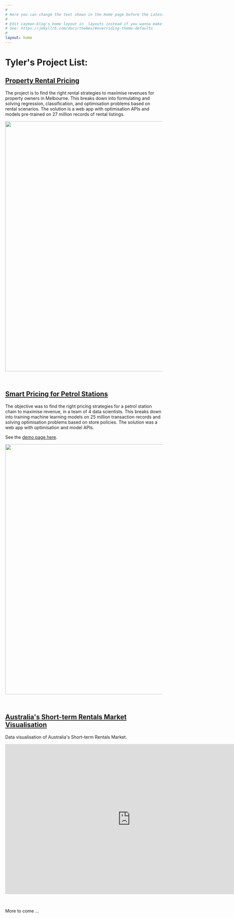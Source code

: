 ```yaml
---
#
# Here you can change the text shown in the Home page before the Latest Posts section.
#
# Edit cayman-blog's home layout in _layouts instead if you wanna make some changes
# See: https://jekyllrb.com/docs/themes/#overriding-theme-defaults
#
layout: home
---
```


# Tyler's Project List:

## [Property Rental Pricing](https://github.com/tylerxiety/rentalpricing)
The project is to find the right rental strategies to maximise revenues for property owners in Melbourne. 
This breaks down into formulating and solving regression, classification, and optimisation problems based on 
rental scenarios. The solution is a web app with optimisation APIs and models pre-trained on 27 million 
records of rental listings.

<img src='https://raw.githubusercontent.com/tylerxiety/tylerxiety.github.io/master/pic/melbuilding.jpg' width='800'/>

<p>&nbsp;  </p>

## [Smart Pricing for Petrol Stations](https://smart-pricing.herokuapp.com/smart-pricing-input)
The objective was to find the right pricing strategies for a petrol station chain to maximise revenue, 
in a team of 4 data scientists. This breaks down into training machine learning models on 25 million 
transaction records and solving optimisation problems based on store policies. The solution was a web 
app with optimisation and model APIs.

See the [demo page here](https://smart-pricing.herokuapp.com/smart-pricing-input).

<img src='https://raw.githubusercontent.com/tylerxiety/tylerxiety.github.io/master/pic/petrolstation.jpg' width='800'/>

<p>&nbsp;  </p>

## [Australia's Short-term Rentals Market Visualisation](https://github.com/tylerxiety/rental-analysis)

Data visualisation of Australia's Short-term Rentals Market.

<iframe width="800" height="480" src="https://tylerxie.shinyapps.io/short_term_rental_viz" frameborder="0" allowFullScreen="true"></iframe>

<p>&nbsp;  </p>

More to come ...
